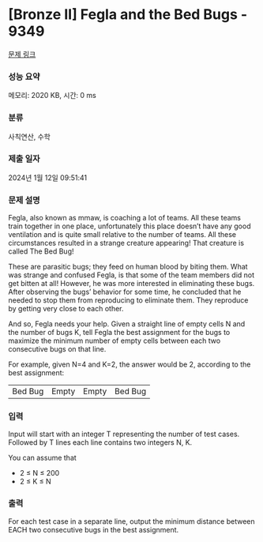 # [Bronze II] Fegla and the Bed Bugs - 9349 

[문제 링크](https://www.acmicpc.net/problem/9349) 

### 성능 요약

메모리: 2020 KB, 시간: 0 ms

### 분류

사칙연산, 수학

### 제출 일자

2024년 1월 12일 09:51:41

### 문제 설명

<p>Fegla, also known as mmaw, is coaching a lot of teams. All these teams train together in one place, unfortunately this place doesn’t have any good ventilation and is quite small relative to the number of teams. All these circumstances resulted in a strange creature appearing! That creature is called The Bed Bug!</p>

<p>These are parasitic bugs; they feed on human blood by biting them. What was strange and confused Fegla, is that some of the team members did not get bitten at all! However, he was more interested in eliminating these bugs. After observing the bugs’ behavior for some time, he concluded that he needed to stop them from reproducing to eliminate them. They reproduce by getting very close to each other.</p>

<p>And so, Fegla needs your help. Given a straight line of empty cells N and the number of bugs K, tell Fegla the best assignment for the bugs to maximize the minimum number of empty cells between each two consecutive bugs on that line.</p>

<p>For example, given N=4 and K=2, the answer would be 2, according to the best assignment:</p>

<table class="table table-bordered" style="width:500px">
	<tbody>
		<tr>
			<td>Bed Bug</td>
			<td>Empty</td>
			<td>Empty</td>
			<td>Bed Bug</td>
		</tr>
	</tbody>
</table>

<p> </p>

### 입력 

 <p>Input will start with an integer T representing the number of test cases. Followed by T lines each line contains two integers N, K.</p>

<p>You can assume that</p>

<ul>
	<li>2 ≤ N ≤ 200 </li>
	<li>2 ≤ K ≤ N</li>
</ul>

### 출력 

 <p>For each test case in a separate line, output the minimum distance between EACH two consecutive bugs in the best assignment.</p>

